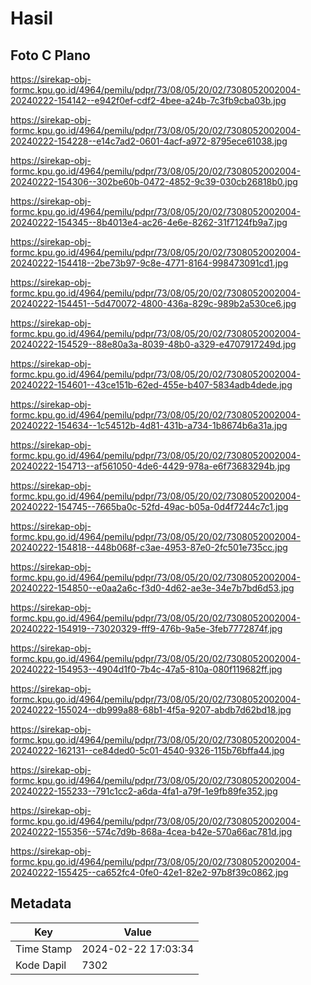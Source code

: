 # Hasil

## Foto C Plano

https://sirekap-obj-formc.kpu.go.id/4964/pemilu/pdpr/73/08/05/20/02/7308052002004-20240222-154142--e942f0ef-cdf2-4bee-a24b-7c3fb9cba03b.jpg

https://sirekap-obj-formc.kpu.go.id/4964/pemilu/pdpr/73/08/05/20/02/7308052002004-20240222-154228--e14c7ad2-0601-4acf-a972-8795ece61038.jpg

https://sirekap-obj-formc.kpu.go.id/4964/pemilu/pdpr/73/08/05/20/02/7308052002004-20240222-154306--302be60b-0472-4852-9c39-030cb26818b0.jpg

https://sirekap-obj-formc.kpu.go.id/4964/pemilu/pdpr/73/08/05/20/02/7308052002004-20240222-154345--8b4013e4-ac26-4e6e-8262-31f7124fb9a7.jpg

https://sirekap-obj-formc.kpu.go.id/4964/pemilu/pdpr/73/08/05/20/02/7308052002004-20240222-154418--2be73b97-9c8e-4771-8164-998473091cd1.jpg

https://sirekap-obj-formc.kpu.go.id/4964/pemilu/pdpr/73/08/05/20/02/7308052002004-20240222-154451--5d470072-4800-436a-829c-989b2a530ce6.jpg

https://sirekap-obj-formc.kpu.go.id/4964/pemilu/pdpr/73/08/05/20/02/7308052002004-20240222-154529--88e80a3a-8039-48b0-a329-e4707917249d.jpg

https://sirekap-obj-formc.kpu.go.id/4964/pemilu/pdpr/73/08/05/20/02/7308052002004-20240222-154601--43ce151b-62ed-455e-b407-5834adb4dede.jpg

https://sirekap-obj-formc.kpu.go.id/4964/pemilu/pdpr/73/08/05/20/02/7308052002004-20240222-154634--1c54512b-4d81-431b-a734-1b8674b6a31a.jpg

https://sirekap-obj-formc.kpu.go.id/4964/pemilu/pdpr/73/08/05/20/02/7308052002004-20240222-154713--af561050-4de6-4429-978a-e6f73683294b.jpg

https://sirekap-obj-formc.kpu.go.id/4964/pemilu/pdpr/73/08/05/20/02/7308052002004-20240222-154745--7665ba0c-52fd-49ac-b05a-0d4f7244c7c1.jpg

https://sirekap-obj-formc.kpu.go.id/4964/pemilu/pdpr/73/08/05/20/02/7308052002004-20240222-154818--448b068f-c3ae-4953-87e0-2fc501e735cc.jpg

https://sirekap-obj-formc.kpu.go.id/4964/pemilu/pdpr/73/08/05/20/02/7308052002004-20240222-154850--e0aa2a6c-f3d0-4d62-ae3e-34e7b7bd6d53.jpg

https://sirekap-obj-formc.kpu.go.id/4964/pemilu/pdpr/73/08/05/20/02/7308052002004-20240222-154919--73020329-fff9-476b-9a5e-3feb7772874f.jpg

https://sirekap-obj-formc.kpu.go.id/4964/pemilu/pdpr/73/08/05/20/02/7308052002004-20240222-154953--4904d1f0-7b4c-47a5-810a-080f119682ff.jpg

https://sirekap-obj-formc.kpu.go.id/4964/pemilu/pdpr/73/08/05/20/02/7308052002004-20240222-155024--db999a88-68b1-4f5a-9207-abdb7d62bd18.jpg

https://sirekap-obj-formc.kpu.go.id/4964/pemilu/pdpr/73/08/05/20/02/7308052002004-20240222-162131--ce84ded0-5c01-4540-9326-115b76bffa44.jpg

https://sirekap-obj-formc.kpu.go.id/4964/pemilu/pdpr/73/08/05/20/02/7308052002004-20240222-155233--791c1cc2-a6da-4fa1-a79f-1e9fb89fe352.jpg

https://sirekap-obj-formc.kpu.go.id/4964/pemilu/pdpr/73/08/05/20/02/7308052002004-20240222-155356--574c7d9b-868a-4cea-b42e-570a66ac781d.jpg

https://sirekap-obj-formc.kpu.go.id/4964/pemilu/pdpr/73/08/05/20/02/7308052002004-20240222-155425--ca652fc4-0fe0-42e1-82e2-97b8f39c0862.jpg


## Metadata

| Key        | Value               |
| ---------- | ------------------- |
| Time Stamp | 2024-02-22 17:03:34 |
| Kode Dapil | 7302                |



